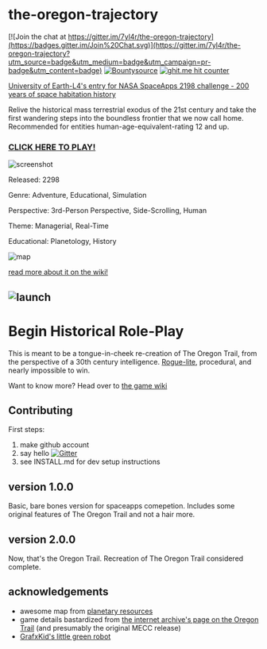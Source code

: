 # the-oregon-trajectory #

[![Join the chat at https://gitter.im/7yl4r/the-oregon-trajectory](https://badges.gitter.im/Join%20Chat.svg)](https://gitter.im/7yl4r/the-oregon-trajectory?utm_source=badge&utm_medium=badge&utm_campaign=pr-badge&utm_content=badge)
[![Bountysource](https://img.shields.io/bountysource/team/mozilla-core/activity.svg)](https://www.bountysource.com/trackers/13859664-7yl4r-the-oregon-trajectory)
[![ghit.me hit counter](https://ghit.me/badge.svg?repo=7yl4r/the-oregon-trajectory)](https://ghit.me/repo/7yl4r/the-oregon-trajectory)

[University of Earth-L4's entry for NASA SpaceApps 2198 challenge - 200 years of space habitation history](https://2015.spaceappschallenge.org/challenge/asteroids-2025-2100-future-history/)

Relive the historical mass terrestrial exodus of the 21st century and take the first wandering steps into the boundless frontier that we now call home. Recommended for entities human-age-equivalent-rating 12 and up.

### [CLICK HERE TO PLAY!](http://7yl4r.github.io/the-oregon-trajectory/) ###
![screenshot](http://i.imgur.com/jK6kihi.png)

Released: 2298

Genre: Adventure, Educational, Simulation

Perspective: 3rd-Person Perspective, Side-Scrolling, Human

Theme: Managerial, Real-Time

Educational: Planetology, History

![map](http://pri.wpengine.netdna-cdn.com/wp-content/themes/planetary-resources/assets/img/map/map-bg-med.jpg)

[read more about it on the wiki!](https://github.com/7yl4r/the-oregon-trajectory/wiki)

![launch](http://i.imgur.com/a7GD71v.png)
-------------------------------------------------------------------------------------------------

# Begin Historical Role-Play #
This is meant to be a tongue-in-cheek re-creation of The Oregon Trail, from the perspective of a 30th century intelligence. [Rogue-lite](http://www.giantbomb.com/forums/general-discussion-30/agreedisagree-by-modern-standards-oregon-trail-was-562547/?page=1#js-message-5994632), procedural, and nearly impossible to win.

Want to know more? Head over to [the game wiki](https://github.com/7yl4r/the-oregon-trajectory/wiki)

## Contributing ##
First steps:

1. make github account
2. say hello [![Gitter](https://badges.gitter.im/Join%20Chat.svg)](https://gitter.im/7yl4r/the-oregon-trajectory?utm_source=badge&utm_medium=badge&utm_campaign=pr-badge)
3. see INSTALL.md for dev setup instructions

## version 1.0.0 ##
Basic, bare bones version for spaceapps comepetion. Includes some original features of The Oregon Trail and not a hair more.

## version 2.0.0 ##
Now, that's the Oregon Trail. Recreation of The Oregon Trail considered complete.

## acknowledgements ##

* awesome map from [planetary resources](http://www.planetaryresources.com/asteriods/#asteroids-map)
* game details bastardized from [the internet archive's page on the Oregon Trail](https://archive.org/details/msdos_Oregon_Trail_The_1990) (and presumably the original MECC release)
* [GrafxKid's little green robot](http://opengameart.org/content/green-robot)
